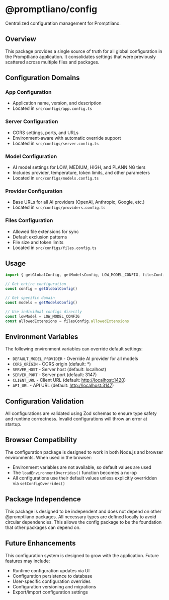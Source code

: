 # @promptliano/config

Centralized configuration management for Promptliano.

## Overview

This package provides a single source of truth for all global configuration in the Promptliano application. It consolidates settings that were previously scattered across multiple files and packages.

## Configuration Domains

### App Configuration

- Application name, version, and description
- Located in `src/configs/app.config.ts`

### Server Configuration

- CORS settings, ports, and URLs
- Environment-aware with automatic override support
- Located in `src/configs/server.config.ts`

### Model Configuration

- AI model settings for LOW, MEDIUM, HIGH, and PLANNING tiers
- Includes provider, temperature, token limits, and other parameters
- Located in `src/configs/models.config.ts`

### Provider Configuration

- Base URLs for all AI providers (OpenAI, Anthropic, Google, etc.)
- Located in `src/configs/providers.config.ts`

### Files Configuration

- Allowed file extensions for sync
- Default exclusion patterns
- File size and token limits
- Located in `src/configs/files.config.ts`

## Usage

```typescript
import { getGlobalConfig, getModelsConfig, LOW_MODEL_CONFIG, filesConfig, providersConfig } from '@promptliano/config'

// Get entire configuration
const config = getGlobalConfig()

// Get specific domain
const models = getModelsConfig()

// Use individual configs directly
const lowModel = LOW_MODEL_CONFIG
const allowedExtensions = filesConfig.allowedExtensions
```

## Environment Variables

The following environment variables can override default settings:

- `DEFAULT_MODEL_PROVIDER` - Override AI provider for all models
- `CORS_ORIGIN` - CORS origin (default: \*)
- `SERVER_HOST` - Server host (default: localhost)
- `SERVER_PORT` - Server port (default: 3147)
- `CLIENT_URL` - Client URL (default: <http://localhost:1420>)
- `API_URL` - API URL (default: <http://localhost:3147>)

## Configuration Validation

All configurations are validated using Zod schemas to ensure type safety and runtime correctness. Invalid configurations will throw an error at startup.

## Browser Compatibility

The configuration package is designed to work in both Node.js and browser environments. When used in the browser:

- Environment variables are not available, so default values are used
- The `loadEnvironmentOverrides()` function becomes a no-op
- All configurations use their default values unless explicitly overridden via `setConfigOverrides()`

## Package Independence

This package is designed to be independent and does not depend on other @promptliano packages. All necessary types are defined locally to avoid circular dependencies. This allows the config package to be the foundation that other packages can depend on.

## Future Enhancements

This configuration system is designed to grow with the application. Future features may include:

- Runtime configuration updates via UI
- Configuration persistence to database
- User-specific configuration overrides
- Configuration versioning and migrations
- Export/import configuration settings
